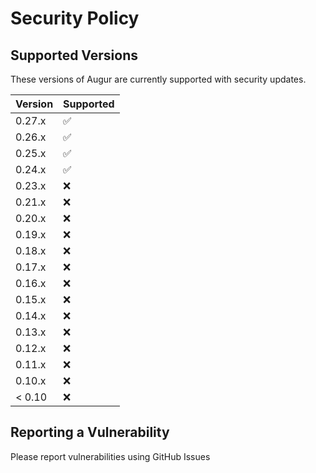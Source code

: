 # Security Policy

## Supported Versions

These versions of Augur are currently supported with security updates.

| Version | Supported          |
| ------- | ------------------ |
| 0.27.x   | :white_check_mark: |
| 0.26.x   | :white_check_mark: |
| 0.25.x   | :white_check_mark: |
| 0.24.x   | :white_check_mark: |
| 0.23.x   | :x: |
| 0.21.x   | :x: |
| 0.20.x   | :x: |
| 0.19.x   | :x: |
| 0.18.x   | :x: |
| 0.17.x   | :x: |
| 0.16.x   | :x: |
| 0.15.x   | :x: |
| 0.14.x   | :x: |
| 0.13.x   | :x: |
| 0.12.x   | :x: |
| 0.11.x   | :x:                |
| 0.10.x   | :x: |
| < 0.10   | :x:                |

## Reporting a Vulnerability

Please report vulnerabilities using GitHub Issues  
